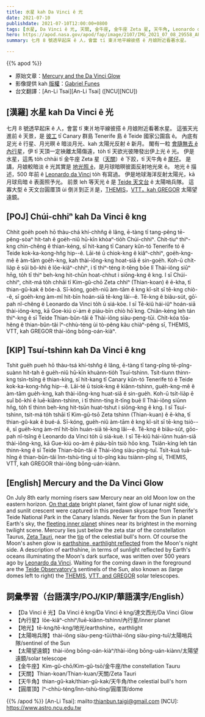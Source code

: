```yaml
---
title: 水星 kah Da Vinci ê 光
date: 2021-07-10
publishdate: 2021-07-10T12:00:00+0800
tags: [水星, Da Vinci ê 光, 天關, 金牛座, 金牛座 Zeta 星, 天牛角, Leonardo da Vinci, 太陽哨兵隊, 太陽望遠鏡]
hero: https://apod.nasa.gov/apod/fap/image/2107/IMG_2021_07_08_29558_APOD1024.jpg
summary: 七月 8 號透早起床 ê 人，會當 tī 東爿地平線彼搭 ê 月娘附近看著水星。

---
```


{{% apod %}}

- 原始文章：[Mercury and the Da Vinci Glow](https://apod.nasa.gov/apod/ap210710.html)
- 影像提供 kah [版權][copyright]：[Gabriel Funes](mailto:gfunpol@gmail.com)
- 台文翻譯：[An-Li Tsai][An-Li Tsai] ([NCU][NCU])

## [漢羅] 水星 kah Da Vinci ê 光
七月 8 號透早起床 ê 人，會當 tī 東爿地平線彼搭 ê 月娘附近看著水星。
這張天光進前 ê 天景，是 [彼工][On that date] tī Canary 群島 Tenerife 島 ê Teide 國家公園翕 ê。
內底有足光 ê 行星、月光暝 ê 暗淡月光、kah 太陽光反射 ê 新月。
閣有一粒 [會隨無去 ê 內行星][fleeting inner planet]，伊 tī 天頂一定袂離太陽傷遠，to̍h tī 天欲光彼陣發出伊上光 ê 光。
伊是水星，這馬 to̍h chhāi tī 金牛座 Zeta 星（[天關][Zeta Tauri]）ê 下跤，tī 天牛角 ê [尾仔][tip]。
是講，月娘較暗淡 ê 光其實是 [地光照 ê][earthshine, earthlight reflected]，是月球暗暝彼面反射地光來 ê。
地光 ê 描述，500 年前 ê [Leonardo da Vinci][Leonardo da Vinci] to̍h 有寫過。
伊是地球海洋反射太陽光，kā 月球烏暗 ê 表面照予光。
前景 leh 等天光 ê 是 [Teide 天文台][Teide Observatory's] ê 太陽哨兵隊。
這寡大型 ê 天文台圓厝頂 ùi 倒爿到正爿是，[THEMIS][THEMIS]，[VTT，kah GREGOR][VTT, and GREGOR] 太陽望遠鏡。




## [POJ] Chúi-chhiⁿ kah Da Vinci ê kng
Chhit goe̍h poeh hō thàu-chá khí-chhn̂g ê lâng, ē-tàng tī tang-pêng tē-pêng-sòaⁿ hit-tah ê goe̍h-niû hū-kīn khòaⁿ-tio̍h Chúi-chhiⁿ.
Chit-tiuⁿ thiⁿ-kng chìn-chêng ê thian-kéng, sī hit-kang tī Canary kûn-tó Tenerife tó ê Teide kok-ka-kong-hn̂g hip--ê.
Lāi-té ū chiok-kng ê kiâⁿ-chhiⁿ, goe̍h-kng-mê ê àm-tām goe̍h-kng, kah thài-iông-kng hoat-siā ê sin-goe̍h.
Koh-ū chi̍t-lia̍p ē sûi bô-khì ê lōe-kiâⁿ-chhiⁿ, i tī thiⁿ-téng it-tēng bōe lî Thài-iông siūⁿ hn̄g, to̍h tī thiⁿ beh-kng hit-chūn hoat-chhut i siōng-kng ê kng.
I sī Chúi-chhiⁿ, chit-má to̍h chhāi tī Kim-gû-chō Zeta chhiⁿ (Thian-koan) ê ē-kha, tī thian-gû-kak ê bóe-á.
Sī-kóng, goe̍h-niû àm-tām ê kng kî-si̍t sī tē-kng chiò--ê, sī goe̍h-kng àm-mî hit-bīn hoán-siā tē-kng lâi--ê.
Tē-kng ê biâu-su̍t, gō͘-pah nî-chêng ê Leonardo da Vinci to̍h ū siá-kòe.
I sī Tē-kiû hái-iûⁿ hoán-siā thài-iông-kng, kā Goe-kiú o͘-àm ê piáu-bīn chiò hō͘ kng.
Chiân-kéng leh tán thiⁿ-kng ê sī Teide Thian-bûn-tâi ê Thài-iông siàu-peng-tūi.
Chi̍t-kóa tōa-hêng ê thian-bûn-tâi îⁿ-chhù-téng ùi tò-pêng kàu chiàⁿ-pêng sī, THEMIS, VTT, kah GREGOR thài-iông bōng-oán-kiàⁿ.



## [KIP] Tsuí-tshinn kah Da Vinci ê kng
Tshit gue̍h pueh hō thàu-tsá khí-tshn̂g ê lâng, ē-tàng tī tang-pîng tē-pîng-suànn hit-tah ê gue̍h-niû hū-kīn khuànn-tio̍h Tsuí-tshinn.
Tsit-tiunn thinn-kng tsìn-tsîng ê thian-kíng, sī hit-kang tī Canary kûn-tó Tenerife tó ê Teide kok-ka-kong-hn̂g hip--ê.
Lāi-té ū tsiok-kng ê kiânn-tshinn, gue̍h-kng-mê ê àm-tām gue̍h-kng, kah thài-iông-kng huat-siā ê sin-gue̍h.
Koh-ū tsi̍t-lia̍p ē suî bô-khì ê luē-kiânn-tshinn, i tī thinn-tíng it-tīng buē lî Thài-iông siūnn hn̄g, to̍h tī thinn beh-kng hit-tsūn huat-tshut i siōng-kng ê kng.
I sī Tsuí-tshinn, tsit-má to̍h tshāi tī Kim-gû-tsō Zeta tshinn (Thian-kuan) ê ē-kha, tī thian-gû-kak ê bué-á.
Sī-kóng, gue̍h-niû àm-tām ê kng kî-si̍t sī tē-kng tsiò--ê, sī gue̍h-kng àm-mî hit-bīn huán-siā tē-kng lâi--ê.
Tē-kng ê biâu-su̍t, gōo-pah nî-tsîng ê Leonardo da Vinci to̍h ū siá-kuè.
I sī Tē-kiû hái-iûnn huán-siā thài-iông-kng, kā Gue-kiú oo-àm ê piáu-bīn tsiò hōo kng.
Tsiân-kíng leh tán thinn-kng ê sī Teide Thian-bûn-tâi ê Thài-iông siàu-ping-tuī.
Tsi̍t-kuá tuā-hîng ê thian-bûn-tâi înn-tshù-tíng uì tò-pîng kàu tsiànn-pîng sī, THEMIS, VTT, kah GREGOR thài-iông bōng-uán-kiànn.



## [English] Mercury and the Da Vinci Glow
On July 8th early morning risers saw Mercury near an old Moon low on the eastern horizon.
[On that date][On that date] bright planet, faint glow of lunar night side, and sunlit crescent were captured in this predawn skyscape from Tenerife's Teide National Park in the Canary Islands.
Never far from the Sun in planet Earth's sky, the [fleeting inner planet][fleeting inner planet] shines near its brightest in the morning twilight scene.
Mercury lies just below the zeta star of the constellation Taurus, [Zeta Tauri][Zeta Tauri], near the [tip][tip] of the celestial bull's horn.
Of course the Moon's ashen glow is [earthshine, earthlight reflected][earthshine, earthlight reflected] from the Moon's night side.
A description of earthshine, in terms of sunlight reflected by Earth's oceans illuminating the Moon's dark surface, was written over 500 years ago by [Leonardo da Vinci][Leonardo da Vinci].
Waiting for the coming dawn in the foreground are the [Teide Observatory's][Teide Observatory's] sentinels of the Sun, also known as (large domes left to right) the [THEMIS][THEMIS], [VTT, and GREGOR][VTT, and GREGOR] solar telescopes.

## 詞彙學習（台語漢字/POJ/KIP/華語漢字/English）


- 【Da Vinci ê 光】Da Vinci ê kng/Da Vinci ê kng/達文西光/Da Vinci Glow
- 【內行星】lōe-kiâⁿ-chhiⁿ/luē-kiânn-tshinn/內行星/inner planet
- 【地光】tē-kng/tē-kng/地光/earthshine，earthlight
- 【太陽哨兵隊】thài-iông siàu-peng-tūi/thài-iông siàu-ping-tuī/太陽哨兵隊/sentinel of the Sun
- 【太陽望遠鏡】thài-iông bōng-oán-kiàⁿ/thài-iông bōng-uán-kiànn/太陽望遠鏡/solar telescope
- 【金牛座】Kim-gû-chō/Kim-gû-tsō/金牛座/the constellation Tauru
- 【天關】Thian-koan/Thian-kuan/天關/Zeta Tauri
- 【天牛角】thian-gû-kak/thian-gû-kak/天牛角/the celestial bull's horn
- 【圓厝頂】îⁿ-chhù-téng/înn-tshù-tíng/圓厝頂/dome



{{% /apod %}}
[An-Li Tsai]: mailto:thianbun.taigi@gmail.com
[NCU]: https://www.astro.ncu.edu.tw

[copyright]: https://apod.nasa.gov/apod/fap/lib/about_apod.html#srapply

[On that date]:https://earthsky.org/astronomy-essentials/visible-planets-tonight-mars-jupiter-venus-saturn-mercury/
[fleeting inner planet]:https://solarsystem.nasa.gov/planets/mercury/overview/
[Zeta Tauri]:http://stars.astro.illinois.edu/sow/zetatau.html
[tip]:https://en.wikipedia.org/wiki/Taurus_(constellation)#/media/File:Sidney_Hall_-_Urania's_Mirror_-_Taurus.jpg
[earthshine, earthlight reflected]:https://earthobservatory.nasa.gov/IOTD/view.php?id=83782
[Leonardo da Vinci]:https://science.nasa.gov/science-news/science-at-nasa/2005/04oct_leonardo
[Teide Observatory's]:https://www.iac.es/en/observatorios-de-canarias/teide-observatory
[THEMIS]:https://apod.nasa.gov/apod/ap190118.html
[VTT, and GREGOR]:https://apod.nasa.gov/apod/ap111122.html
